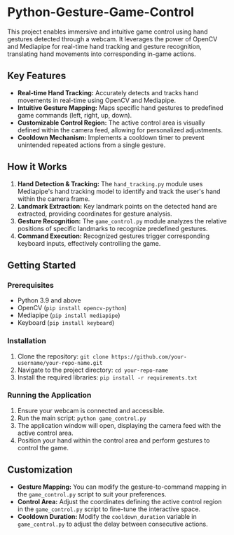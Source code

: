 # Python-Gesture-Game-Control

This project enables immersive and intuitive game control using hand gestures detected through a webcam. It leverages the power of OpenCV and Mediapipe for real-time hand tracking and gesture recognition, translating hand movements into corresponding in-game actions.

## Key Features

* **Real-time Hand Tracking:**  Accurately detects and tracks hand movements in real-time using OpenCV and Mediapipe.
* **Intuitive Gesture Mapping:**  Maps specific hand gestures to predefined game commands (left, right, up, down).
* **Customizable Control Region:**  The active control area is visually defined within the camera feed, allowing for personalized adjustments.
* **Cooldown Mechanism:**  Implements a cooldown timer to prevent unintended repeated actions from a single gesture.

## How it Works

1. **Hand Detection & Tracking:**  The `hand_tracking.py` module uses Mediapipe's hand tracking model to identify and track the user's hand within the camera frame.
2. **Landmark Extraction:** Key landmark points on the detected hand are extracted, providing coordinates for gesture analysis.
3. **Gesture Recognition:**  The `game_control.py` module analyzes the relative positions of specific landmarks to recognize predefined gestures.
4. **Command Execution:**  Recognized gestures trigger corresponding keyboard inputs, effectively controlling the game.

## Getting Started

### Prerequisites

* Python 3.9 and above
* OpenCV (`pip install opencv-python`)
* Mediapipe (`pip install mediapipe`)
* Keyboard (`pip install keyboard`) 

### Installation

1. Clone the repository: `git clone https://github.com/your-username/your-repo-name.git`
2. Navigate to the project directory: `cd your-repo-name`
3. Install the required libraries: `pip install -r requirements.txt`

### Running the Application

1. Ensure your webcam is connected and accessible.
2. Run the main script: `python game_control.py`
3. The application window will open, displaying the camera feed with the active control area.
4. Position your hand within the control area and perform gestures to control the game.

## Customization

* **Gesture Mapping:** You can modify the gesture-to-command mapping in the `game_control.py` script to suit your preferences.
* **Control Area:**  Adjust the coordinates defining the active control region in the `game_control.py` script to fine-tune the interactive space.
* **Cooldown Duration:**  Modify the `cooldown_duration` variable in `game_control.py` to adjust the delay between consecutive actions.
